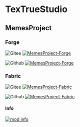 # TexTrueStudio
## MemesProject
### Forge
![Gitee](https://gitee.com/tex-true-studio/image/blob/master/giteelogolite.png "Gitee")
[![MemesProject-Forge](https://images.gitee.com/uploads/images/2021/0530/123027_1f7285d4_7560351.png "MemesProject-Forge")](https://gitee.com/tex-true-studio/MemesProject-Forge)


![Github](https://images.gitee.com/uploads/images/2021/0530/134656_d02dfa16_7560351.png "Github")
[![MemesProject-Forge](https://images.gitee.com/uploads/images/2021/0530/123027_1f7285d4_7560351.png "MemesProject-Forge")](https://github.com/TexTrueStudio/MemesProject-Forge)
### Fabric
![Gitee](https://images.gitee.com/uploads/images/2021/0530/134116_db958539_7560351.png "Gitee")
[![MemesProject-Fabric](https://images.gitee.com/uploads/images/2021/0530/124442_f5473a65_7560351.png "MemesProject-Fabric")](https://gitee.com/tex-true-studio/MemesProject-Fabric)


![Github](https://images.gitee.com/uploads/images/2021/0530/134656_d02dfa16_7560351.png "Github")
[![MemesProject-Fabric](https://images.gitee.com/uploads/images/2021/0530/124442_f5473a65_7560351.png "MemesProject-Fabric")](https://github.com/TexTrueStudio/MemesProject-Fabric)
#### Info
[![mod info](https://images.gitee.com/uploads/images/2021/0620/184708_f2f6cd99_7560351.png "logoinfo.png")](https://gitee.com/tex-true-studio/MemesProject-Forge/blob/master/README.md)
[](IsThat19Info:https://shimo.im/docs/jD3wvPqTrxW9Hcv9/)